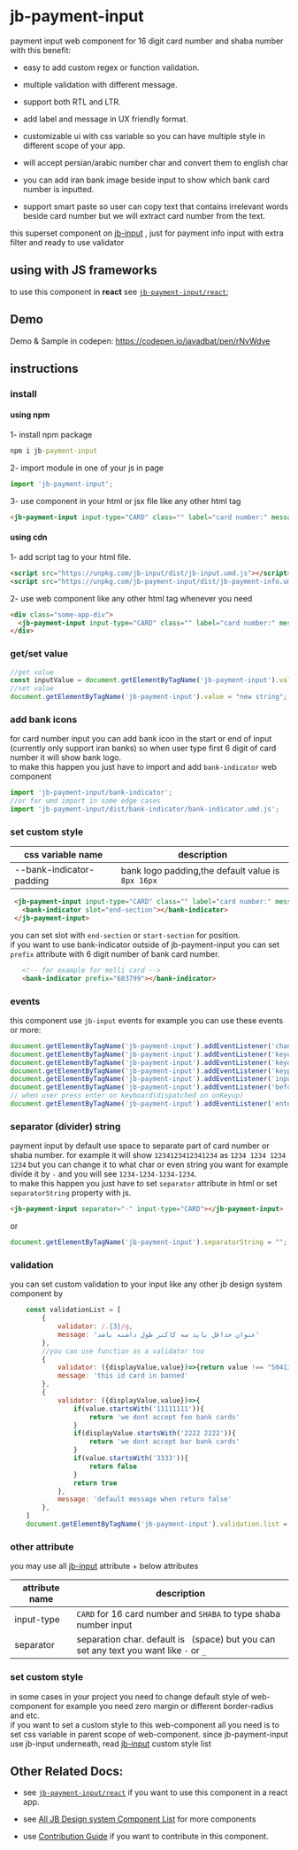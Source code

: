 # jb-payment-input

payment input web component for 16 digit card number and shaba number with this benefit:

- easy to add custom regex or function validation.

- multiple validation with different message.

- support both RTL and LTR.

- add label and message in UX friendly format.

- customizable ui with css variable so you can have multiple style in different scope of your app.

- will accept persian/arabic number char and convert them to english char

- you can add iran bank image beside input to show which bank card number is inputted.

- support smart paste so user can copy text that contains irrelevant words beside card number but we will extract card number from the text.  

this superset component on [jb-input](https://github.com/javadbat/jb-input) , just for payment info input with extra filter and ready to use validator


## using with JS frameworks

to use this component in **react** see [`jb-payment-input/react`](https://github.com/javadbat/jb-payment-input/tree/main/react);

## Demo   
Demo & Sample in codepen: <https://codepen.io/javadbat/pen/rNvWdve>
## instructions

### install

#### using npm

1- install npm package
```cmd
npm i jb-payment-input
```

2- import module in one of your js in page

```js
import 'jb-payment-input';

```

3- use component in your html or jsx file like any other html tag

```html
<jb-payment-input input-type="CARD" class="" label="card number:" message="subtitle of input box"></jb-payment-input>
```
#### using cdn

1- add script tag to your html file.

```HTML
<script src="https://unpkg.com/jb-input/dist/jb-input.umd.js"></script>
<script src="https://unpkg.com/jb-payment-input/dist/jb-payment-info.umd.js"></script>
```
2- use web component like any other html tag whenever you need

```html
<div class="some-app-div">
  <jb-payment-input input-type="CARD" class="" label="card number:" message="subtitle of input box"></jb-payment-input>
</div>
```
### get/set value

```js
//get value
const inputValue = document.getElementByTagName('jb-payment-input').value;
//set value
document.getElementByTagName('jb-payment-input').value = "new string";
```
### add bank icons
for card number input you can add bank icon in the start or end of input (currently only support iran banks) so when user type first 6 digit of card number it will show bank logo.    
to make this happen you just have to import and add `bank-indicator` web component
```js
import 'jb-payment-input/bank-indicator';
//or for umd import in some edge cases
import 'jb-payment-input/dist/bank-indicator/bank-indicator.umd.js';
```
### set custom style

| css variable name          | description                                      |
| -----------------          | -----------                                      |
| --bank-indicator-padding   | bank logo padding,the default value is `8px 16px`|

```html
 <jb-payment-input input-type="CARD" class="" label="card number:" message="with bank indicator">
   <bank-indicator slot="end-section"></bank-indicator>
 </jb-payment-input>
```
you can set slot with `end-section` or `start-section` for position.    
if you want to use bank-indicator outside of jb-payment-input you can set `prefix` attribute with 6 digit number of bank card number.
```html
   <!-- for example for melli card -->
   <bank-indicator prefix="603799"></bank-indicator>
```
### events
this component use `jb-input` events for example you can use these events or more:
```js
document.getElementByTagName('jb-payment-input').addEventListener('change',(event)=>{console.log(event.target.value)});
document.getElementByTagName('jb-payment-input').addEventListener('keyup',(event)=>{console.log(event.target.value)});
document.getElementByTagName('jb-payment-input').addEventListener('keydown',(event)=>{console.log(event.target.value)});
document.getElementByTagName('jb-payment-input').addEventListener('keypress',(event)=>{console.log(event.target.value)});
document.getElementByTagName('jb-payment-input').addEventListener('input',(event)=>{console.log(event.target.value)});
document.getElementByTagName('jb-payment-input').addEventListener('beforeinput',(event)=>{console.log(event.target.value)});
// when user press enter on keyboard(dispatched on onKeyup)
document.getElementByTagName('jb-payment-input').addEventListener('enter',(event)=>{console.log(event.target.value)});
```
### separator (divider) string
payment input by default use space to separate part of card number or shaba number. for example it will show `1234123412341234` as `1234 1234 1234 1234` but you can change it to what char or even string you want for example divide it by `-` and you will see `1234-1234-1234-1234`.    
to make this happen you just have to set `separator` attribute in html or set `separatorString` property with js.
```html
<jb-payment-input separator="-" input-type="CARD"></jb-payment-input>
```
or
```js
document.getElementByTagName('jb-payment-input').separatorString = "";
```
### validation

you can set custom validation to your input like any other jb design system component by 

``` javascript
    const validationList = [
        {
            validator: /.{3}/g,
            message: 'عنوان حداقل باید سه کاکتر طول داشته باشد'
        },
        //you can use function as a validator too
        {
            validator: ({displayValue,value})=>{return value !== "50413731111111"},
            message: 'this id card in banned'
        },
        {
            validator: ({displayValue,value})=>{
                if(value.startsWith('11111111')){
                    return 'we dont accept foo bank cards'
                }
                if(displayValue.startsWith('2222 2222')){
                    return 'we dont accept bar bank cards'
                }
                if(value.startsWith('3333')){
                    return false
                }
                return true
            },
            message: 'default message when return false'
        },
    ]
    document.getElementByTagName('jb-payment-input').validation.list = validationList;
```
### other attribute
you may use all [jb-input](https://github.com/javadbat/jb-input) attribute + below attributes

| attribute name  | description                                                                                    |
| -------------   | -------------                                                                                  |
| input-type      | `CARD` for 16 card number and `SHABA` to type shaba number input                               |
| separator       | separation char. default is ` `(space) but you can set any text you want like `-` or `_`       |

### set custom style

in some cases in your project you need to change default style of web-component for example you need zero margin or different border-radius and etc.    
if you want to set a custom style to this web-component all you need is to set css variable in parent scope of web-component.
since jb-payment-input use jb-input underneath, read [jb-input](https://github.com/javadbat/jb-input) custom style list


## Other Related Docs:

- see [`jb-payment-input/react`](https://github.com/javadbat/jb-payment-input/tree/main/react) if you want to use this component in a react app.

- see [All JB Design system Component List](https://github.com/javadbat/design-system/blob/main/docs/component-list.md) for more components

- use [Contribution Guide](https://github.com/javadbat/design-system/blob/main/docs/contribution-guide.md) if you want to contribute in this component.